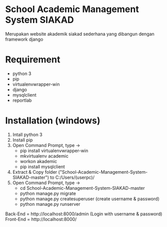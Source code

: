 # School Academic Management System SIAKAD

Merupakan website akademik siakad sederhana yang dibangun dengan framework django


# Requirement
* python 3
* pip
* virtualenvwrapper-win
* django
* mysqlclient
* reportlab


# Installation (windows)
1. Intall python 3
2. Install pip
3. Open Command Prompt, type -> 
	* pip  install virtualenvwrapper-win
	* mkvirtualenv academic
	* workon akademic
	* pip  install  mysqlclient
7. Extract & Copy folder ("School-Academic-Management-System-SIAKAD-master") to C:/Users/(userpc)/
8. Open Command Prompt, type -> 
	* cd School-Academic-Management-System-SIAKAD-master
	* python manage.py migrate
	* python manage.py createsuperuser (create username & password)
	* python manage.py runserver

Back-End = http://localhost:8000/admin (Login with username & password)
Front-End = http://localhost:8000/